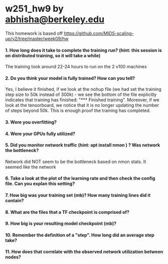 # w251_hw9 by abhisha@berkeley.edu

This homework is based off https://github.com/MIDS-scaling-up/v2/tree/master/week09/hw

#### 1. How long does it take to complete the training run? (hint: this session is on distributed training, so it will take a while)

The training took around 22-24 hours to run on the 2 v100 machines

#### 2. Do you think your model is fully trained? How can you tell?

Yes, I believe it finished, if we look at the nohup file (we had set the training step size to 50k instead of 300k) - we see the bottom of the file explicitly indicates that training has finished: "*** Finished training". Moreover, if we look at the tensorboard, we notice that it is no longer updating the number of steps beyond 50k. This is enough proof the training has completed.

#### 3. Were you overfitting?


#### 4. Were your GPUs fully utilized?

#### 5. Did you monitor network traffic (hint: apt install nmon ) ? Was network the bottleneck?

Network did NOT seem to be the bottleneck based on nmon stats. It seemed like the network 

#### 6. Take a look at the plot of the learning rate and then check the config file. Can you explan this setting?

#### 7. How big was your training set (mb)? How many training lines did it contain?

#### 8. What are the files that a TF checkpoint is comprised of?

#### 9. How big is your resulting model checkpoint (mb)?

#### 10. Remember the definition of a "step". How long did an average step take?

#### 11. How does that correlate with the observed network utilization between nodes?
